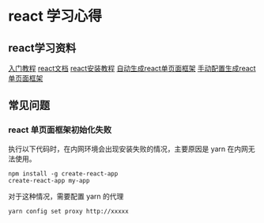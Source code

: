 # react 学习心得

## react学习资料
[入门教程](https://doc.react-china.org/tutorial/tutorial.html)
[react文档](https://doc.react-china.org/docs/introducing-jsx.html)
[react安装教程](https://doc.react-china.org/docs/try-react.html)
[自动生成react单页面框架](https://doc.react-china.org/docs/add-react-to-a-new-app.html)
[手动配置生成react单页面框架](https://doc.react-china.org/docs/add-react-to-an-existing-app.html)

## 常见问题
### react 单页面框架初始化失败
执行以下代码时，在内网环境会出现安装失败的情况，主要原因是 yarn 在内网无法使用。
```
npm install -g create-react-app
create-react-app my-app
```

对于这种情况，需要配置 yarn 的代理
```
yarn config set proxy http://xxxxx
```